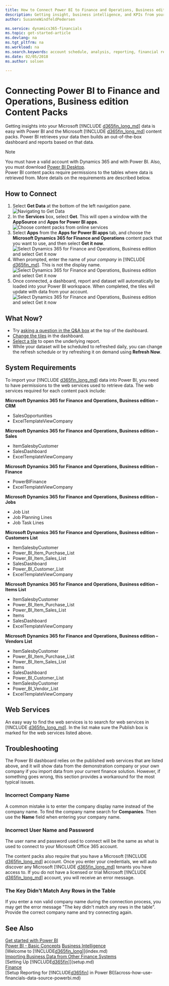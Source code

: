 ```yaml
---
title: How to Connect Power BI to Finance and Operations, Business edition | Microsoft Docs
description: Getting insight, business intelligence, and KPIs from your Finance and Operations, Business edition data is easy with Power BI and the Finance and Operations, Business edition content packs.
author: SusanneWindfeldPedersen

ms.service: dynamics365-financials
ms.topic: get-started-article
ms.devlang: na
ms.tgt_pltfrm: na
ms.workload: na
ms.search.keywords: account schedule, analysis, reporting, financial report, business intelligence, KPI
ms.date: 02/05/2018
ms.author: solsen

---
```

# Connecting Power BI to Finance and Operations, Business edition Content Packs
Getting insights into your Microsoft [!INCLUDE [d365fin_long_md](includes/d365fin_long_md.md)] data is easy with Power BI and the Microsoft [!INCLUDE [d365fin_long_md](includes/d365fin_long_md.md)] content packs. Power BI retrieves your data then builds an out-of-the-box dashboard and reports based on that data.

> [!NOTE]  
>  You must have a valid account with Dynamics 365 and with Power BI. Also, you must download [Power BI Desktop](https://powerbi.microsoft.com/en-us/desktop/).  
>  Power BI content packs require permissions to the tables where data is retrieved from. More details on the requirements are described below.  

## How to Connect
1. Select **Get Data** at the bottom of the left navigation pane.  
   ![Navigating to Get Data](./media/across-how-to-connect-powerbi-d365-content-packs/powerbi-get-data.png)
2. In the **Services** box, select **Get**. This will open a window with the **AppSource** and **Apps for Power BI apps**.  
   ![Choose content packs from online services](./media/across-how-to-connect-powerbi-d365-content-packs/powerbi-online-services-get.png)
3. Select **Apps** from the **Apps for Power BI apps** tab, and choose the **Microsoft Dynamics 365 for Finance and Operations** content pack that you want to use, and then select **Get it now**.  
   ![Select Dynamics 365 for Finance and Operations, Business edition and select Get it now](./media/across-how-to-connect-powerbi-d365-content-packs/powerbi-dynamics365-for-financials-get-it-now.png)
4. When prompted, enter the name of *your company* in [!INCLUDE [d365fin_md](includes/d365fin_long_md.md)]. This is not the display name.  
   ![Select Dynamics 365 for Finance and Operations, Business edition and select Get it now](./media/across-how-to-connect-powerbi-d365-content-packs/powerbi-connect-to-d365-finance-and-operations-crm.png)
5. Once connected, a dashboard, report and dataset will automatically be loaded into your Power BI workspace. When completed, the tiles will update with data from your account.
   ![Select Dynamics 365 for Finance and Operations, Business edition  and select Get it now](./media/across-how-to-connect-powerbi-d365-content-packs/powerbi-workspace-dashboard-report-dataset.png)

## What Now?

- Try [asking a question in the Q&A box](https://docs.microsoft.com/en-us/power-bi/service-q-and-a) at the top of the dashboard.  
- [Change the tiles](https://docs.microsoft.com/en-us/power-bi/service-dashboard-edit-tile) in the dashboard.  
- [Select a tile](https://docs.microsoft.com/en-us/power-bi/service-dashboard-tiles) to open the underlying report.  
- While your dataset will be scheduled to refreshed daily, you can change the refresh schedule or try refreshing it on demand using **Refresh Now**.

## System Requirements
To import your [!INCLUDE [d365fin_long_md](includes/d365fin_long_md.md)] data into Power BI, you need to have permissions to the web services used to retrieve data. The web services required for each content pack include:

**Microsoft Dynamics 365 for Finance and Operations, Business edition – CRM**
- SalesOpportunities
- ExcelTemplateViewCompany

**Microsoft Dynamics 365 for Finance and Operations, Business edition – Sales**
- ItemSalesbyCustomer
- SalesDashboard
- ExcelTemplateViewCompany

**Microsoft Dynamics 365 for Finance and Operations, Business edition – Finance**
- PowerBIFinance
- ExcelTemplateViewCompany

**Microsoft Dynamics 365 for Finance and Operations, Business edition – Jobs**
- Job List
- Job Planning Lines
- Job Task Lines

**Microsoft Dynamics 365 for Finance and Operations, Business edition – Customers List**
- ItemSalesbyCustomer
- Power_BI_Item_Purchase_List
- Power_BI_Item_Sales_List
- SalesDashboard
- Power_BI_Customer_List
- ExcelTemplateViewCompany

**Microsoft Dynamics 365 for Finance and Operations, Business edition – Items List**
- ItemSalesbyCustomer
- Power_BI_Item_Purchase_List
- Power_BI_Item_Sales_List
- Items
- SalesDashboard
- ExcelTemplateViewCompany

**Microsoft Dynamics 365 for Finance and Operations, Business edition – Vendors List**
- ItemSalesbyCustomer
- Power_BI_Item_Purchase_List
- Power_BI_Item_Sales_List
- Items
- SalesDashboard
- Power_BI_Customer_List
- ItemSalesbyCustomer
- Power_BI_Vendor_List
- ExcelTemplateViewCompany

## Web Services
An easy way to find the web services is to search for web services in [!INCLUDE [d365fin_long_md](includes/d365fin_long_md.md)]. In the list make sure the Publish box is marked for the web services listed above.

## Troubleshooting
The Power BI dashboard relies on the published web services that are listed above, and it will show data from the demonstration company or your own company if you import data from your current finance solution. However, if something goes wrong, this section provides a workaround for the most typical issues.

### Incorrect Company Name  
A common mistake is to enter the company display name instead of the company name. To find the company name search for **Companies**. Then use the **Name** field when entering your company name.

### Incorrect User Name and Password  
The user name and password used to connect will be the same as what is used to connect to your Microsoft Office 365 account.  

The content packs also require that you have a Microsoft [!INCLUDE [d365fin_long_md](includes/d365fin_long_md.md)] account. Once you enter your credentials, we will auto discover any Microsoft [!INCLUDE [d365fin_long_md](includes/d365fin_long_md.md)] tenants you have access to. If you do not have a licensed or trial Microsoft [!INCLUDE [d365fin_long_md](includes/d365fin_long_md.md)] account, you will receive an error message.

### The Key Didn't Match Any Rows in the Table
If you enter a non valid company name during the connection process, you may get the error message "The key didn't match any rows in the table". Provide the correct company name and try connecting again.

## See Also
[Get started with Power BI](https://docs.microsoft.com/en-us/power-bi/service-get-started)  
[Power BI - Basic Concepts](https://docs.microsoft.com/en-us/power-bi/service-basic-concepts)
[Business Intelligence](bi.md)  
[Welcome to [!INCLUDE[d365fin_long](includes/d365fin_long_md.md)]](index.md)  
[Importing Business Data from Other Finance Systems](across-import-data-configuration-packages.md)  
[Setting Up [!INCLUDE[d365fin](includes/d365fin_md.md)]](setup.md)  
[Finance](finance.md)  
[Setup Reporting for [!INCLUDE[d365fin](includes/d365fin_md.md)] in Power BI](across-how-use-financials-data-source-powerbi.md)  
